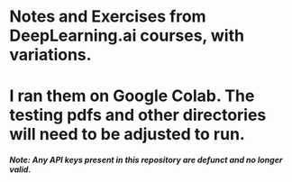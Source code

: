 # Notes and Exercises from DeepLearning.ai courses, with variations.
# I ran them on Google Colab. The testing pdfs and other directories will need to be adjusted to run.



##### Note: Any API keys present in this repository are defunct and no longer valid.
